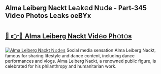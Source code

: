 ## Alma Leiberg Nackt Le𝚊k𝚎d N𝚞𝚍e - Part-345 Vid𝚎o Photos Le𝚊ks oeBYx

# <h2><a href="http://fb2x698.evod.top/?m=Alma+Leiberg+Nackt">🔗 👉🔴 Alma Leiberg Nackt Vid𝚎o Ph𝚘t𝚘s</a></h2>

[![Alma Leiberg Nackt N𝚞d𝚎s](https://i.imgur.com/8V9OHl7.gif)](http://fb2x698.evod.top/?m=Alma+Leiberg+Nackt)
Social media sensation Alma Leiberg Nackt, famous for sharing lifestyle and dance content, including dance performances and vlogs. Alma Leiberg Nackt, a renowned public figure, is celebrated for his philanthropy and humanitarian work. 
